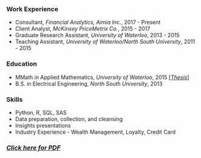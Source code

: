 

### Work Experience
* Consultant, *Financial Analytics, Aimia Inc.*, 2017 - Present
* Client Analyst, *McKinsey PriceMetrix Co.*, 2015 - 2017
* Graduate Research Assistant, *University of Waterloo*, 2013 - 2015
* Teaching Assistant, *University of Waterloo/North South University*, 2011 - 2015

### Education
* MMath in Applied Mathematics, *University of Waterloo*, 2015 [*[Thesis](https://uwspace.uwaterloo.ca/bitstream/handle/10012/9507/Khan_Tawsif.pdf?sequence=1&isAllowed=y)*]
* B.S. in Electrical Engineering, *North South University*, 2013

### Skills
* Python, R, SQL, SAS
* Data preparation, collection, and cleansing
* Insights presentations 
* Industry Experience - Wealth Management, Loyalty, Credit Card



### *[Click here for PDF](/files/Tawsif_Resume.pdf)*

